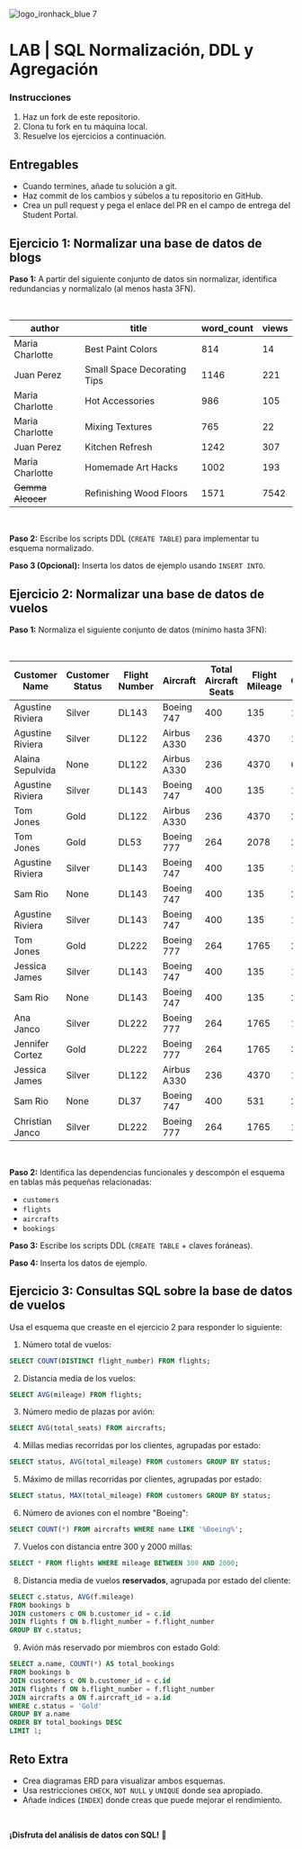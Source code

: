 ![logo_ironhack_blue 7](https://user-images.githubusercontent.com/23629340/40541063-a07a0a8a-601a-11e8-91b5-2f13e4e6b441.png)

# LAB | SQL Normalización, DDL y Agregación

### Instrucciones

1. Haz un fork de este repositorio.
2. Clona tu fork en tu máquina local.
3. Resuelve los ejercicios a continuación.

## Entregables

- Cuando termines, añade tu solución a git.
- Haz commit de los cambios y súbelos a tu repositorio en GitHub.
- Crea un pull request y pega el enlace del PR en el campo de entrega del Student Portal.

## Ejercicio 1: Normalizar una base de datos de blogs

**Paso 1:** A partir del siguiente conjunto de datos sin normalizar, identifica redundancias y normalízalo (al menos hasta 3FN).

<br>

| **author**          | **title**                       | **word_count** | **views** |
|----------------|-----------------------------|------------|-------|
| Maria Charlotte  | Best Paint Colors             | 814              | 14      |
| Juan Perez       | Small Space Decorating Tips   | 1146             | 221     |
| Maria Charlotte  | Hot Accessories               | 986              | 105     |
| Maria Charlotte  | Mixing Textures               | 765              | 22      |
| Juan Perez       | Kitchen Refresh               | 1242             | 307     |
| Maria Charlotte  | Homemade Art Hacks            | 1002             | 193     |
| ~~Gemma Alcocer~~    | Refinishing Wood Floors       | 1571             | 7542    |

<br>

**Paso 2:** Escribe los scripts DDL (`CREATE TABLE`) para implementar tu esquema normalizado.

**Paso 3 (Opcional):** Inserta los datos de ejemplo usando `INSERT INTO`.

## Ejercicio 2: Normalizar una base de datos de vuelos

**Paso 1:** Normaliza el siguiente conjunto de datos (mínimo hasta 3FN):

<br>

| **Customer Name**    | **Customer Status** | **Flight Number** | **Aircraft**    | **Total Aircraft Seats** | **Flight Mileage** | **Total Customer Mileage** |
| ---------------- | --------------- | ------------- | ----------- | -------------------- | -------------- | ---------------------- |
| Agustine Riviera | Silver          | DL143         | Boeing 747  | 400                  | 135            | 115235                 |
| Agustine Riviera | Silver          | DL122         | Airbus A330 | 236                  | 4370           | 115235                 |
| Alaina Sepulvida | None            | DL122         | Airbus A330 | 236                  | 4370           | 6008                   |
| Agustine Riviera | Silver          | DL143         | Boeing 747  | 400                  | 135            | 115235                 |
| Tom Jones        | Gold            | DL122         | Airbus A330 | 236                  | 4370           | 205767                 |
| Tom Jones        | Gold            | DL53          | Boeing 777  | 264                  | 2078           | 205767                 |
| Agustine Riviera | Silver          | DL143         | Boeing 747  | 400                  | 135            | 115235                 |
| Sam Rio          | None            | DL143         | Boeing 747  | 400                  | 135            | 2653                   |
| Agustine Riviera | Silver          | DL143         | Boeing 747  | 400                  | 135            | 115235                 |
| Tom Jones        | Gold            | DL222         | Boeing 777  | 264                  | 1765           | 205767                 |
| Jessica James    | Silver          | DL143         | Boeing 747  | 400                  | 135            | 127656                 |
| Sam Rio          | None            | DL143         | Boeing 747  | 400                  | 135            | 2653                   |
| Ana Janco        | Silver          | DL222         | Boeing 777  | 264                  | 1765           | 136773                 |
| Jennifer Cortez  | Gold            | DL222         | Boeing 777  | 264                  | 1765           | 300582                 |
| Jessica James    | Silver          | DL122         | Airbus A330 | 236                  | 4370           | 127656                 |
| Sam Rio          | None            | DL37          | Boeing 747  | 400                  | 531            | 2653                   |
| Christian Janco  | Silver          | DL222         | Boeing 777  | 264                  | 1765           | 14642                  |

<br>

**Paso 2:** Identifica las dependencias funcionales y descompón el esquema en tablas más pequeñas relacionadas:
- `customers`
- `flights`
- `aircrafts`
- `bookings`

**Paso 3:** Escribe los scripts DDL (`CREATE TABLE` + claves foráneas).

**Paso 4:** Inserta los datos de ejemplo.

## Ejercicio 3: Consultas SQL sobre la base de datos de vuelos

Usa el esquema que creaste en el ejercicio 2 para responder lo siguiente:

1. Número total de vuelos:
```sql
SELECT COUNT(DISTINCT flight_number) FROM flights;
```

2. Distancia media de los vuelos:
```sql
SELECT AVG(mileage) FROM flights;
```

3. Número medio de plazas por avión:
```sql
SELECT AVG(total_seats) FROM aircrafts;
```

4. Millas medias recorridas por los clientes, agrupadas por estado:
```sql
SELECT status, AVG(total_mileage) FROM customers GROUP BY status;
```

5. Máximo de millas recorridas por clientes, agrupadas por estado:
```sql
SELECT status, MAX(total_mileage) FROM customers GROUP BY status;
```

6. Número de aviones con el nombre \"Boeing\":
```sql
SELECT COUNT(*) FROM aircrafts WHERE name LIKE '%Boeing%';
```

7. Vuelos con distancia entre 300 y 2000 millas:
```sql
SELECT * FROM flights WHERE mileage BETWEEN 300 AND 2000;
```

8. Distancia media de vuelos **reservados**, agrupada por estado del cliente:
```sql
SELECT c.status, AVG(f.mileage)
FROM bookings b
JOIN customers c ON b.customer_id = c.id
JOIN flights f ON b.flight_number = f.flight_number
GROUP BY c.status;
```

9. Avión más reservado por miembros con estado Gold:
```sql
SELECT a.name, COUNT(*) AS total_bookings
FROM bookings b
JOIN customers c ON b.customer_id = c.id
JOIN flights f ON b.flight_number = f.flight_number
JOIN aircrafts a ON f.aircraft_id = a.id
WHERE c.status = 'Gold'
GROUP BY a.name
ORDER BY total_bookings DESC
LIMIT 1;
```

## Reto Extra

- Crea diagramas ERD para visualizar ambos esquemas.
- Usa restricciones `CHECK`, `NOT NULL` y `UNIQUE` donde sea apropiado.
- Añade índices (`INDEX`) donde creas que puede mejorar el rendimiento.

<br>

**¡Disfruta del análisis de datos con SQL!** :dart: